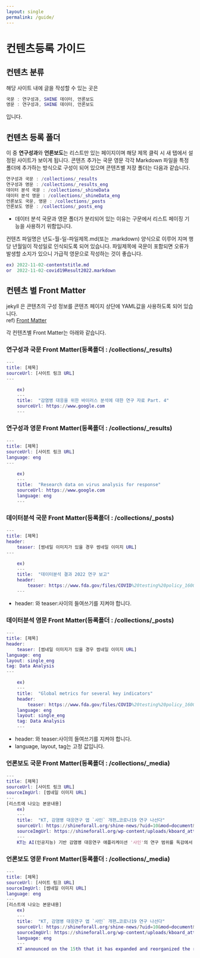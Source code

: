 ```yaml
---
layout: single
permalink: /guide/
---
```

# 컨텐츠등록 가이드

## 컨텐츠 분류
해당 사이트 내에 글을 작성할 수 있는 곳은
```m
국문 : 연구성과, SHINE 데이터, 언론보도
영문 : 연구성과, SHINE 데이터, 언론보도
```
입니다.

## 컨텐츠 등록 폴더
이 중 **연구성과**와 **언론보도**는 리스트만 있는 페이지이며 해당 제목 클릭 시 새 탭에서 설정된 사이트가 보이게 됩니다.
콘텐츠 추가는 국문 영문 각각 Markdown 파일을 특정 폴더에 추가하는 방식으로 구성이 되어 있으며 콘텐츠별 저장 폴더는 다음과 같습니다.
```m
연구성과 국문 : /collections/_results
연구성과 영문 : /collections/_results_eng
데이터 분석 국문 : /collections/_shineData
데이터 분석 영문 : /collections/_shineData_eng
언론보도 국문, 영문 : /collections/_posts
언론보도 영문 : /collections/_posts_eng
```
* 데이터 분석 국문과 영문 폴더가 분리되어 있는 이유는 구문에서 리스트 페이징 기능을 사용하기 위함입니다.

컨텐츠 파일명은 년도-월-일-파일제목.md(또는 .markdown) 양식으로 이루어 지며 행당 년월일이 작성일로 인식되도록 되어 있습니다. 파일제목에 국문이 포함되면 오류가 발생할 소지가 있으니 가급적 영문으로 작성하는 것이 좋습니다.
```m
ex) 2022-11-02-contentstitle.md
or  2022-11-02-covid19Result2022.markdown
```

## 컨텐츠 별 Front Matter
jekyll 은 콘텐츠의 구성 정보를 콘텐츠 페이지 상단에 YAML값을 사용하도록 되어 있습니다.  
ref) [Front Matter](https://jekyllrb.com/docs/front-matter/)

각 컨텐츠별 Front Matter는 아래와 같습니다.

### 연구성과 국문 Front Matter(등록폴더 : /collections/_results)
```m
---
title: [제목]
sourceUrl: [사이트 링크 URL]
---

    ex)
    ---
    title:  "감염병 대응을 위한 바이러스 분석에 대한 연구 자료 Part. 4"
    sourceUrl: https://www.google.com
    ---
```

### 연구성과 영문 Front Matter(등록폴더 : /collections/_results)
```m
---
title: [제목]
sourceUrl: [사이트 링크 URL]
language: eng
---

    ex)
    ---
    title:  "Research data on virus analysis for response"
    sourceUrl: https://www.google.com
    language: eng
    ---
```

### 데이터분석 국문 Front Matter(등록폴더 : /collections/_posts)
```m
---
title: [제목]
header:
    teaser: [썸네일 이미지가 있을 경우 썸네일 이미지 URL]
---

    ex)
    ---
    title:  "데이터분석 결과 2022 연구 보고"
    header:
        teaser: https://www.fda.gov/files/COVID%20testing%20policy_1600x900_0.png
    ---
```
* header: 와 teaser:사이의 들여쓰기를 지켜야 합니다.

### 데이터분석 영문 Front Matter(등록폴더 : /collections/_posts)
```m
---
title: [제목]
header:
    teaser: [썸네일 이미지가 있을 경우 썸네일 이미지 URL]
language: eng
layout: single_eng
tag: Data Analysis
---

    ex)
    ---
    title:  "Global metrics for several key indicators"
    header:
        teaser: https://www.fda.gov/files/COVID%20testing%20policy_1600x900_0.png
    language: eng
    layout: single_eng
    tag: Data Analysis
    ---
```
* header: 와 teaser:사이의 들여쓰기를 지켜야 합니다.
* language, layout, tag는 고정 값입니다.

### 언론보도 국문 Front Matter(등록폴더 : /collections/_media)
```m
---
title: [제목]
sourceUrl: [사이트 링크 URL]
sourceImgUrl: [썸네일 이미지 URL]
---
[리스트에 나오는 본문내용]
    ex)
    ---
    title:  "KT, 감염병 대응연구 앱 `샤인` 개편…코로나19 연구 나선다"
    sourceUrl: https://shineforall.org/shine-news/?uid=10&mod=document&pageid=1
    sourceImgUrl: https://shineforall.org/wp-content/uploads/kboard_attached/1/202204/6253847cf19ce2830572.jpg
    ---
    KT는 AI(인공지능) 기반 감염병 대응연구 애플리케이션 '샤인'의 연구 범위를 독감에서 코로나19까지 확대 개편했다고 15일 밝혔다.
```

### 언론보도 영문 Front Matter(등록폴더 : /collections/_media)
```m
---
title: [제목]
sourceUrl: [사이트 링크 URL]
sourceImgUrl: [썸네일 이미지 URL]
language: eng
---
[리스트에 나오는 본문내용]
    ex)
    ---
    title:  "KT, 감염병 대응연구 앱 `샤인` 개편…코로나19 연구 나선다"
    sourceUrl: https://shineforall.org/shine-news/?uid=10&mod=document&pageid=1
    sourceImgUrl: https://shineforall.org/wp-content/uploads/kboard_attached/1/202204/6253847cf19ce2830572.jpg
    language: eng
    ---
    KT announced on the 15th that it has expanded and reorganized the research scope of its AI (artificial intelligence)-based infectious disease response research application 'Shine' from flu to COVID-19.
```